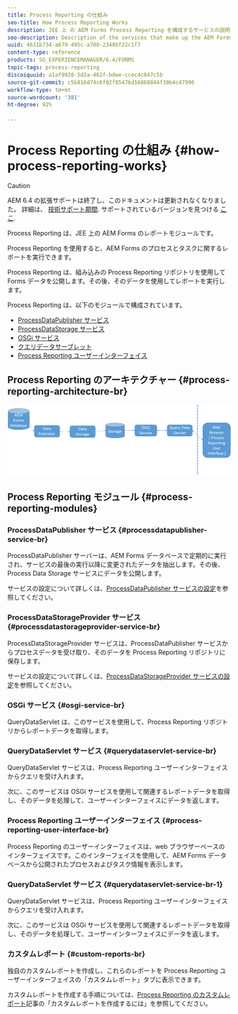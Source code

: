 ```yaml
---
title: Process Reporting の仕組み
seo-title: How Process Reporting Works
description: JEE 上 の AEM Forms Process Reporting を構成するサービスの説明と Process Reporting UI の概要
seo-description: Description of the services that make up the AEM Forms on JEE Process Reporting and an introduction to the Process Reporting UI
uuid: 4631b734-a679-495c-a708-2348bf22c1f7
content-type: reference
products: SG_EXPERIENCEMANAGER/6.4/FORMS
topic-tags: process-reporting
discoiquuid: a1af9920-5d2a-462f-bdee-ccec4c047c5b
source-git-commit: c5b816d74c6f02f85476d16868844f39b4c47996
workflow-type: tm+mt
source-wordcount: '381'
ht-degree: 92%

---
```



# Process Reporting の仕組み {#how-process-reporting-works}

>[!CAUTION]
>
>AEM 6.4 の拡張サポートは終了し、このドキュメントは更新されなくなりました。 詳細は、 [技術サポート期間](https://helpx.adobe.com/jp/support/programs/eol-matrix.html). サポートされているバージョンを見つける [ここ](https://experienceleague.adobe.com/docs/?lang=ja).

Process Reporting は、JEE 上の AEM Forms のレポートモジュールです。

Process Reporting を使用すると、AEM Forms のプロセスとタスクに関するレポートを実行できます。

Process Reporting は、組み込みの Process Reporting リポジトリを使用して Forms データを公開します。その後、そのデータを使用してレポートを実行します。

Process Reporting は、以下のモジュールで構成されています。

* [ProcessDataPublisher サービス](/help/forms/using/process-reporting/process-reporting-architecture.md#p-processdatapublisher-service-br-p)
* [ProcessDataStorage サービス](/help/forms/using/process-reporting/process-reporting-architecture.md#p-processdatastorageprovider-service-br-p)
* [OSGi サービス](/help/forms/using/process-reporting/process-reporting-architecture.md#p-osgi-service-br-p)
* [クエリデータサーブレット](/help/forms/using/process-reporting/process-reporting-architecture.md#p-querydataservlet-service-br-p)
* [Process Reporting ユーザーインターフェイス](/help/forms/using/process-reporting/process-reporting-architecture.md#p-process-reporting-user-interface-br-p)

## Process Reporting のアーキテクチャー {#process-reporting-architecture-br}

![processreportingarchitecture](assets/processreportingarchitecture.png)

## Process Reporting モジュール {#process-reporting-modules}

### ProcessDataPublisher サービス {#processdatapublisher-service-br}

ProcessDataPublisher サーバーは、AEM Forms データベースで定期的に実行され、サービスの最後の実行以降に変更されたデータを抽出します。その後、Process Data Storage サービスにデータを公開します。

サービスの設定について詳しくは、[ProcessDataPublisher サービスの設定](/help/forms/using/process-reporting/install-start-process-reporting.md#p-reportconfiguration-service-p)を参照してください。

### ProcessDataStorageProvider サービス {#processdatastorageprovider-service-br}

ProcessDataStorageProvider サービスは、ProcessDataPublisher サービスからプロセスデータを受け取り、そのデータを Process Reporting リポジトリに保存します。

サービスの設定について詳しくは、[ProcessDataStorageProvider サービスの設定](/help/forms/using/process-reporting/install-start-process-reporting.md#p-to-configure-the-process-reporting-repository-locations-p)を参照してください。

### OSGi サービス {#osgi-service-br}

QueryDataServlet は、このサービスを使用して、Process Reporting リポジトリからレポートデータを取得します。

### QueryDataServlet サービス {#querydataservlet-service-br}

QueryDataServlet サービスは、Process Reporting ユーザーインターフェイスからクエリを受け入れます。

次に、このサービスは OSGi サービスを使用して関連するレポートデータを取得し、そのデータを処理して、ユーザーインターフェイスにデータを返します。

### Process Reporting ユーザーインターフェイス {#process-reporting-user-interface-br}

Process Reporting のユーザーインターフェイスは、web ブラウザーベースのインターフェイスです。このインターフェイスを使用して、AEM Forms データベースから公開されたプロセスおよびタスク情報を表示します。

### QueryDataServlet サービス {#querydataservlet-service-br-1}

QueryDataServlet サービスは、Process Reporting ユーザーインターフェイスからクエリを受け入れます。

次に、このサービスは OSGi サービスを使用して関連するレポートデータを取得し、そのデータを処理して、ユーザーインターフェイスにデータを返します。

### カスタムレポート {#custom-reports-br}

独自のカスタムレポートを作成し、これらのレポートを Process Reporting ユーザーインターフェイスの「カスタムレポート」タブに表示できます。

カスタムレポートを作成する手順については、[Process Reporting のカスタムレポート](/help/forms/using/process-reporting/process-reporting-custom-reports.md)記事の「カスタムレポートを作成するには」を参照してください。

